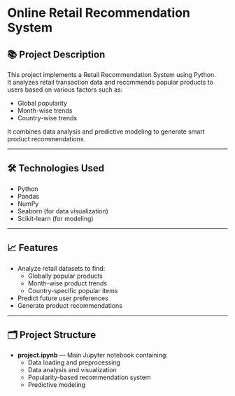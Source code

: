 <h1>Online Retail Recommendation System</h1>

<h2>📚 Project Description</h2>
<p>This project implements a Retail Recommendation System using Python.<br>
It analyzes retail transaction data and recommends popular products to users based on various factors such as:</p>

<ul>
  <li>Global popularity</li>
  <li>Month-wise trends</li>
  <li>Country-wise trends</li>
</ul>

<p>It combines data analysis and predictive modeling to generate smart product recommendations.</p>


<hr>

<h2>🛠️ Technologies Used</h2>
<ul>
  <li>Python</li>
  <li>Pandas</li>
  <li>NumPy</li>
  <li>Seaborn (for data visualization)</li>
  <li>Scikit-learn (for modeling)</li>
</ul>

<hr>

<h2>📈 Features</h2>
<ul>
  <li>Analyze retail datasets to find:
    <ul>
      <li>Globally popular products</li>
      <li>Month-wise product trends</li>
      <li>Country-specific popular items</li>
    </ul>
  </li>
  <li>Predict future user preferences</li>
  <li>Generate product recommendations</li>
</ul>

<hr>

<h2>🗂️ Project Structure</h2>
<ul>
  <li><b>project.ipynb</b> — Main Jupyter notebook containing:
    <ul>
      <li>Data loading and preprocessing</li>
      <li>Data analysis and visualization</li>
      <li>Popularity-based recommendation system</li>
      <li>Predictive modeling</li>
    </ul>
  </li>
</ul>
